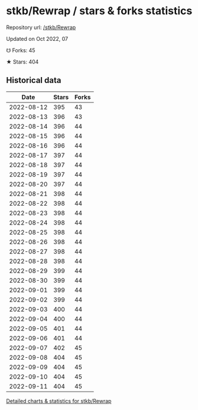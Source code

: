 # stkb/Rewrap / stars & forks statistics

Repository url: [/stkb/Rewrap](https://github.com/stkb/Rewrap)

Updated on Oct 2022, 07

☋ Forks: 45

★ Stars: 404

## Historical data
| Date | Stars | Forks |
|------|-------|-------|
| 2022-08-12 | 395 | 43 | 
| 2022-08-13 | 396 | 43 | 
| 2022-08-14 | 396 | 44 | 
| 2022-08-15 | 396 | 44 | 
| 2022-08-16 | 396 | 44 | 
| 2022-08-17 | 397 | 44 | 
| 2022-08-18 | 397 | 44 | 
| 2022-08-19 | 397 | 44 | 
| 2022-08-20 | 397 | 44 | 
| 2022-08-21 | 398 | 44 | 
| 2022-08-22 | 398 | 44 | 
| 2022-08-23 | 398 | 44 | 
| 2022-08-24 | 398 | 44 | 
| 2022-08-25 | 398 | 44 | 
| 2022-08-26 | 398 | 44 | 
| 2022-08-27 | 398 | 44 | 
| 2022-08-28 | 398 | 44 | 
| 2022-08-29 | 399 | 44 | 
| 2022-08-30 | 399 | 44 | 
| 2022-09-01 | 399 | 44 | 
| 2022-09-02 | 399 | 44 | 
| 2022-09-03 | 400 | 44 | 
| 2022-09-04 | 400 | 44 | 
| 2022-09-05 | 401 | 44 | 
| 2022-09-06 | 401 | 44 | 
| 2022-09-07 | 402 | 45 | 
| 2022-09-08 | 404 | 45 | 
| 2022-09-09 | 404 | 45 | 
| 2022-09-10 | 404 | 45 | 
| 2022-09-11 | 404 | 45 | 


[Detailed charts & statistics for stkb/Rewrap](https://reviewgithub.com/rep/stkb/Rewrap)
